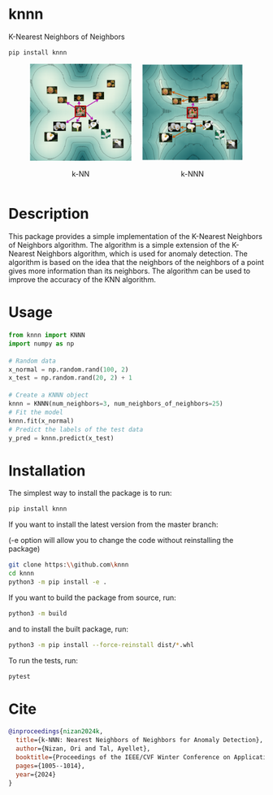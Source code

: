 # knnn
K-Nearest Neighbors of Neighbors
```bash 
pip install knnn
```
<div style="display: flex; justify-content: center; align-items: center; gap: 20px;">

  <div style="text-align: center;">
    <img src="knn_teaser.png" alt="k-NN" title="k-NN" width="200">
    <p>k-NN</p>
  </div>

  <div style="text-align: center;">
    <img src="knnn_teaser.png" alt="k-NNN" title="k-NNN" width="200">
    <p>k-NNN</p>
  </div>

</div>

# Description
This package provides a simple implementation of the K-Nearest Neighbors of Neighbors algorithm. The algorithm is a simple extension of the K-Nearest Neighbors algorithm, which is used for anomaly detection. The algorithm is based on the idea that the neighbors of the neighbors of a point gives more information than its neighbors. The algorithm can be used to improve the accuracy of the KNN algorithm.


# Usage
``` python
from knnn import KNNN
import numpy as np

# Random data
x_normal = np.random.rand(100, 2)
x_test = np.random.rand(20, 2) + 1

# Create a KNNN object
knnn = KNNN(num_neighbors=3, num_neighbors_of_neighbors=25)
# Fit the model
knnn.fit(x_normal)
# Predict the labels of the test data
y_pred = knnn.predict(x_test)

```


# Installation
The simplest way to install the package is to run:
```bash 
pip install knnn
```
If you want to install the latest version from the master branch: 

(-e option will allow you to change the code without reinstalling the package)
```bash
git clone https:\\github.com\knnn
cd knnn
python3 -m pip install -e . 
```
If you want to build the package from source, run:
```bash
python3 -m build
``` 
and to install the built package, run:
```bash
python3 -m pip install --force-reinstall dist/*.whl
```
To run the tests, run:
```bash
pytest
```

# Cite
```bib
@inproceedings{nizan2024k,
  title={k-NNN: Nearest Neighbors of Neighbors for Anomaly Detection},
  author={Nizan, Ori and Tal, Ayellet},
  booktitle={Proceedings of the IEEE/CVF Winter Conference on Applications of Computer Vision},
  pages={1005--1014},
  year={2024}
}
```
